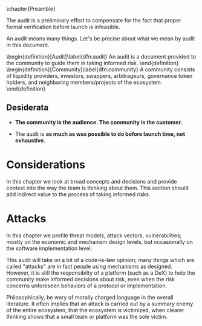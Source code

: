 \chapter{Preamble}

The audit is a preliminary effort to compensate for the fact that proper formal verification before launch is infeasible. 

An audit means many things. Let's be precise about what we mean by audit in this document.

\begin{definition}[Audit]\label{dfn:audit}
An audit is a document provided to the community to guide them in taking informed risk.
\end{definition}
\begin{definition}[Community]\label{dfn:community}
A community consists of liquidity providers, investors, swappers, arbitrageurs, governance token holders, and neighboring members/projects of the ecosystem.
\end{definition}

## Desiderata
* **The community is the audience. The community is the customer.** 

* The audit is **as much as was possible to do before launch time, not exhaustive**.

# Considerations

In this chapter we look at broad concepts and decisions and provide context into the way the team is thinking about them. This section should add indirect value to the process of taking informed risks.

# Attacks

In this chapter we profile threat models, attack vectors, vulnerabilities; mostly on the economic and mechanism design levels, but occasionally on the software implementation level. 

This audit will take on a bit of a code-is-law opinion; many things which are called "attacks" are in fact people using mechanisms as designed. However, it is still the responsibilty of a platform (such as a DeX) to help the community make informed decisions about risk, even when the risk concerns unforeseen behaviors of a protocol or implementation. 

Philosophically, be wary of morally charged language in the overall literature. It often implies that an attack is carried out by a summary enemy of the entire ecosystem, that the ecosystem is victimized, when clearer thinking shows that a small team or platform was the sole victim. 
